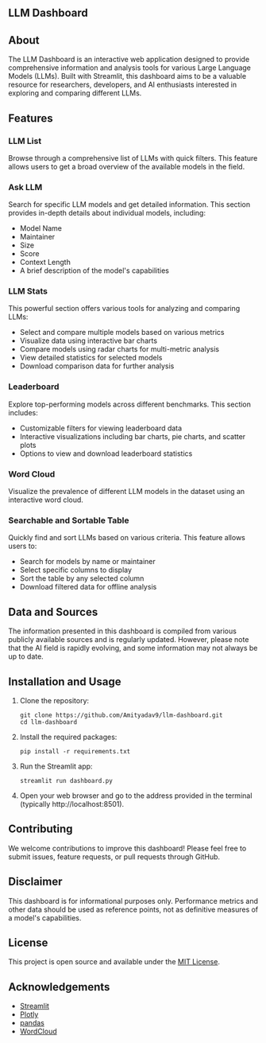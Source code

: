 ## LLM Dashboard

## About
The LLM Dashboard is an interactive web application designed to provide comprehensive information and analysis tools for various Large Language Models (LLMs). Built with Streamlit, this dashboard aims to be a valuable resource for researchers, developers, and AI enthusiasts interested in exploring and comparing different LLMs.

## Features

### LLM List
Browse through a comprehensive list of LLMs with quick filters. This feature allows users to get a broad overview of the available models in the field.

### Ask LLM
Search for specific LLM models and get detailed information. This section provides in-depth details about individual models, including:
- Model Name
- Maintainer
- Size
- Score
- Context Length
- A brief description of the model's capabilities

### LLM Stats
This powerful section offers various tools for analyzing and comparing LLMs:
- Select and compare multiple models based on various metrics
- Visualize data using interactive bar charts
- Compare models using radar charts for multi-metric analysis
- View detailed statistics for selected models
- Download comparison data for further analysis

### Leaderboard
Explore top-performing models across different benchmarks. This section includes:
- Customizable filters for viewing leaderboard data
- Interactive visualizations including bar charts, pie charts, and scatter plots
- Options to view and download leaderboard statistics

### Word Cloud
Visualize the prevalence of different LLM models in the dataset using an interactive word cloud.

### Searchable and Sortable Table
Quickly find and sort LLMs based on various criteria. This feature allows users to:
- Search for models by name or maintainer
- Select specific columns to display
- Sort the table by any selected column
- Download filtered data for offline analysis

## Data and Sources
The information presented in this dashboard is compiled from various publicly available sources and is regularly updated. However, please note that the AI field is rapidly evolving, and some information may not always be up to date.

## Installation and Usage

1. Clone the repository:
   ```
   git clone https://github.com/Amityadav9/llm-dashboard.git
   cd llm-dashboard
   ```

2. Install the required packages:
   ```
   pip install -r requirements.txt
   ```

3. Run the Streamlit app:
   ```
   streamlit run dashboard.py
   ```

4. Open your web browser and go to the address provided in the terminal (typically http://localhost:8501).

## Contributing
We welcome contributions to improve this dashboard! Please feel free to submit issues, feature requests, or pull requests through GitHub.

## Disclaimer
This dashboard is for informational purposes only. Performance metrics and other data should be used as reference points, not as definitive measures of a model's capabilities.

## License
This project is open source and available under the [MIT License](LICENSE).

## Acknowledgements

- [Streamlit](https://streamlit.io/)
- [Plotly](https://plotly.com/)
- [pandas](https://pandas.pydata.org/)
- [WordCloud](https://github.com/amueller/word_cloud)